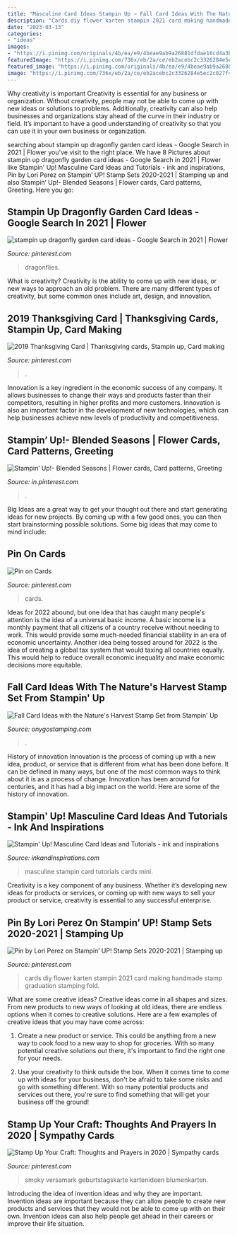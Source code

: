 ```yaml
---
title: "Masculine Card Ideas Stampin Up ~ Fall Card Ideas With The Nature&#039;s Harvest Stamp Set From Stampin&#039; Up"
description: "Cards diy flower karten stampin 2021 card making handmade stamp graduation stamping fold"
date: "2023-03-13"
categories:
- "ideas"
images:
- "https://i.pinimg.com/originals/4b/ea/e9/4beae9ab9a26881dfdae16cd4a3bede7.jpg"
featuredImage: "https://i.pinimg.com/736x/eb/2a/ce/eb2acebc2c3326284e5ec2c027f445fa.jpg"
featured_image: "https://i.pinimg.com/originals/4b/ea/e9/4beae9ab9a26881dfdae16cd4a3bede7.jpg"
image: "https://i.pinimg.com/736x/eb/2a/ce/eb2acebc2c3326284e5ec2c027f445fa.jpg"
---
```



Why creativity is important
Creativity is essential for any business or organization. Without creativity, people may not be able to come up with new ideas or solutions to problems. Additionally, creativity can also help businesses and organizations stay ahead of the curve in their industry or field. It’s important to have a good understanding of creativity so that you can use it in your own business or organization.

	

		
searching about stampin up dragonfly garden card ideas - Google Search in 2021 | Flower you've visit to the right place. We have 8 Pictures about stampin up dragonfly garden card ideas - Google Search in 2021 | Flower like Stampin&#039; Up! Masculine Card Ideas and Tutorials - ink and inspirations, Pin by Lori Perez on Stampin’ UP! Stamp Sets 2020-2021 | Stamping up and also Stampin’ Up!- Blended Seasons | Flower cards, Card patterns, Greeting. Here you go:
		
    
## Stampin Up Dragonfly Garden Card Ideas - Google Search In 2021 | Flower

<img loading=lazy src="https://i.pinimg.com/736x/02/63/cf/0263cf2ef7b9f962aefab2906f1ee7e4.jpg" onerror="this.onerror=null;this.src='https://tse3.mm.bing.net/th?id=OIP.fIepsivtZiPU3C-rCJMTlgAAAA&amp;pid=15.1';" alt="stampin up dragonfly garden card ideas - Google Search in 2021 | Flower">

_Source: pinterest.com_

>dragonflies. 

	

What is creativity?
Creativity is the ability to come up with new ideas, or new ways to approach an old problem. There are many different types of creativity, but some common ones include art, design, and innovation.

    
## 2019 Thanksgiving Card | Thanksgiving Cards, Stampin Up, Card Making

<img loading=lazy src="https://i.pinimg.com/736x/fe/c3/df/fec3df494e1bddcee24d8addb69e974c.jpg" onerror="this.onerror=null;this.src='https://tse2.mm.bing.net/th?id=OIP.71TCGZTzIgNgKjKpcKwDMwHaF9&amp;pid=15.1';" alt="2019 Thanksgiving Card | Thanksgiving cards, Stampin up, Card making">

_Source: pinterest.com_

>. 

	

Innovation is a key ingredient in the economic success of any company. It allows businesses to change their ways and products faster than their competitors, resulting in higher profits and more customers. Innovation is also an important factor in the development of new technologies, which can help businesses achieve new levels of productivity and competitiveness.

    
## Stampin’ Up!- Blended Seasons | Flower Cards, Card Patterns, Greeting

<img loading=lazy src="https://i.pinimg.com/originals/4b/ea/e9/4beae9ab9a26881dfdae16cd4a3bede7.jpg" onerror="this.onerror=null;this.src='https://tse2.mm.bing.net/th?id=OIP.JHvjABO_x0GtfNDFv5oM8QHaJ4&amp;pid=15.1';" alt="Stampin’ Up!- Blended Seasons | Flower cards, Card patterns, Greeting">

_Source: in.pinterest.com_

>. 

	

Big Ideas are a great way to get your thought out there and start generating ideas for new projects. By coming up with a few good ones, you can then start brainstorming possible solutions. Some big ideas that may come to mind include: 

    
## Pin On Cards

<img loading=lazy src="https://i.pinimg.com/736x/eb/2a/ce/eb2acebc2c3326284e5ec2c027f445fa.jpg" onerror="this.onerror=null;this.src='https://tse4.mm.bing.net/th?id=OIP.n1oSiEKkH0PDNS6AljeeegHaJ3&amp;pid=15.1';" alt="Pin on Cards">

_Source: pinterest.com_

>cards. 

	

Ideas for 2022 abound, but one idea that has caught many people's attention is the idea of a universal basic income. A basic income is a monthly payment that all citizens of a country receive without needing to work. This would provide some much-needed financial stability in an era of economic uncertainty. Another idea being tossed around for 2022 is the idea of creating a global tax system that would taxing all countries equally. This would help to reduce overall economic inequality and make economic decisions more equitable.

    
## Fall Card Ideas With The Nature&#039;s Harvest Stamp Set From Stampin&#039; Up

<img loading=lazy src="http://www.onygostamping.com/uploads/1/2/5/9/125961285/natures-harvest-cc-window-closed_orig.png" onerror="this.onerror=null;this.src='https://tse4.mm.bing.net/th?id=OIP.gB9xKdA49s0YdG1kAYBMOwHaJP&amp;pid=15.1';" alt="Fall Card Ideas with the Nature&#039;s Harvest Stamp Set from Stampin&#039; Up">

_Source: onygostamping.com_

>. 

	

History of innovation
Innovation is the process of coming up with a new idea, product, or service that is different from what has been done before. It can be defined in many ways, but one of the most common ways to think about it is as a process of change. Innovation has been around for centuries, and it has had a big impact on the world. Here are some of the history of innovation.

    
## Stampin&#039; Up! Masculine Card Ideas And Tutorials - Ink And Inspirations

<img loading=lazy src="http://lisa45.typepad.com/.a/6a01348878050c970c015436b8be50970c-600wi" onerror="this.onerror=null;this.src='https://tse2.mm.bing.net/th?id=OIP.lH724tTI5JLUXgEGbdjZJQHaKZ&amp;pid=15.1';" alt="Stampin&#039; Up! Masculine Card Ideas and Tutorials - ink and inspirations">

_Source: inkandinspirations.com_

>masculine stampin card tutorials cards mini. 

	

Creativity is a key component of any business. Whether it’s developing new ideas for products or services, or coming up with new ways to sell your product or service, creativity is essential to any successful enterprise.

    
## Pin By Lori Perez On Stampin’ UP! Stamp Sets 2020-2021 | Stamping Up

<img loading=lazy src="https://i.pinimg.com/736x/82/72/29/8272293b4e9ea23e37bd226396f70ed2.jpg" onerror="this.onerror=null;this.src='https://tse3.mm.bing.net/th?id=OIP.Wk_M8pnRRc__PkVHLMvOjAHaJ3&amp;pid=15.1';" alt="Pin by Lori Perez on Stampin’ UP! Stamp Sets 2020-2021 | Stamping up">

_Source: pinterest.com_

>cards diy flower karten stampin 2021 card making handmade stamp graduation stamping fold. 

	

What are some creative ideas?
Creative ideas come in all shapes and sizes. From new products to new ways of looking at old ideas, there are endless options when it comes to creative solutions. Here are a few examples of creative ideas that you may have come across: 
1. Create a new product or service. This could be anything from a new way to cook food to a new way to shop for groceries. With so many potential creative solutions out there, it's important to find the right one for your needs. 

2. Use your creativity to think outside the box. When it comes time to come up with ideas for your business, don't be afraid to take some risks and go with something different. With so many potential products and services out there, you're sure to find something that will get your business off the ground! 


    
## Stamp Up Your Craft: Thoughts And Prayers In 2020 | Sympathy Cards

<img loading=lazy src="https://i.pinimg.com/736x/1e/40/01/1e4001e809952d5fd25094dac83aa71e.jpg" onerror="this.onerror=null;this.src='https://tse3.mm.bing.net/th?id=OIP.G7b9FYw_brmSo4TV5IvilwHaJ3&amp;pid=15.1';" alt="Stamp Up Your Craft: Thoughts and Prayers in 2020 | Sympathy cards">

_Source: pinterest.com_

>smoky versamark geburtstagskarte kartenideen blumenkarten. 

	

Introducing the idea of invention ideas and why they are important.
Invention ideas are important because they can allow people to create new products and services that they would not be able to come up with on their own. Invention ideas can also help people get ahead in their careers or improve their life situation.

